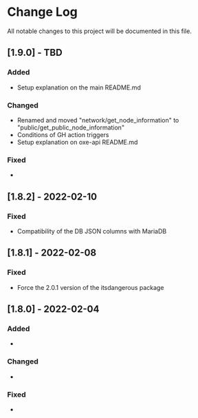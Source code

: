 # Change Log
All notable changes to this project will be documented in this file.

## [1.9.0] - TBD

### Added

- Setup explanation on the main README.md
 
### Changed
  
- Renamed and moved "network/get_node_information" to "public/get_public_node_information"
- Conditions of GH action triggers
- Setup explanation on oxe-api README.md
 
### Fixed
 
-

## [1.8.2] - 2022-02-10

### Fixed
 
- Compatibility of the DB JSON columns with MariaDB

## [1.8.1] - 2022-02-08

### Fixed
 
- Force the 2.0.1 version of the itsdangerous package

## [1.8.0] - 2022-02-04

### Added

- 
 
### Changed
  
- 
 
### Fixed
 
-
